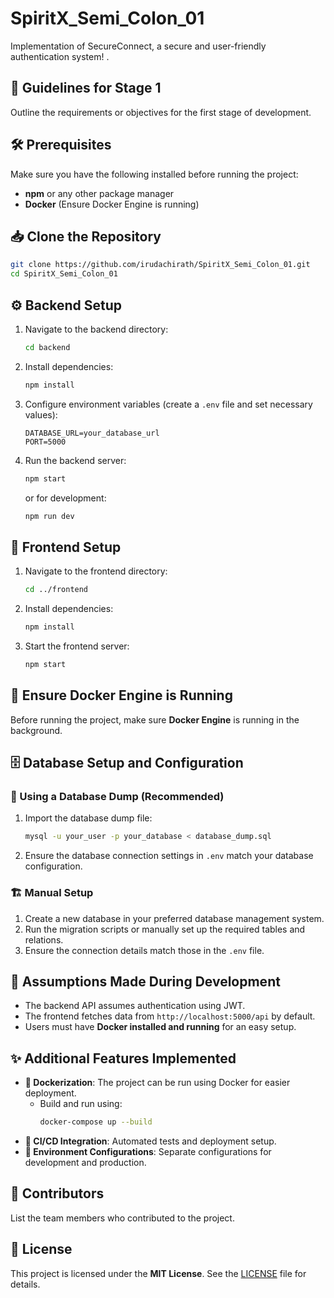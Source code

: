 # SpiritX_Semi_Colon_01
Implementation of SecureConnect, a secure and user-friendly authentication system!
.

## 🚀 Guidelines for Stage 1
Outline the requirements or objectives for the first stage of development.

## 🛠️ Prerequisites
Make sure you have the following installed before running the project:
- **npm** or any other package manager
- **Docker** (Ensure Docker Engine is running)   
 
## 📥 Clone the Repository
```sh
git clone https://github.com/irudachirath/SpiritX_Semi_Colon_01.git
cd SpiritX_Semi_Colon_01
```

## ⚙️ Backend Setup
1. Navigate to the backend directory:
   ```sh
   cd backend
   ```
2. Install dependencies:
   ```sh
   npm install
   ```
3. Configure environment variables (create a `.env` file and set necessary values):
   ```env
   DATABASE_URL=your_database_url
   PORT=5000
   ```
4. Run the backend server:
   ```sh
   npm start
   ```
   or for development:
   ```sh
   npm run dev
   ```

## 🎨 Frontend Setup
1. Navigate to the frontend directory:
   ```sh
   cd ../frontend
   ```
2. Install dependencies:
   ```sh
   npm install
   ```
3. Start the frontend server:
   ```sh
   npm start
   ```

## 🐳 Ensure Docker Engine is Running
Before running the project, make sure **Docker Engine** is running in the background.

## 🗄️ Database Setup and Configuration
### 📌 Using a Database Dump (Recommended)
1. Import the database dump file:
   ```sh
   mysql -u your_user -p your_database < database_dump.sql
   ```
2. Ensure the database connection settings in `.env` match your database configuration.

### 🏗️ Manual Setup
1. Create a new database in your preferred database management system.
2. Run the migration scripts or manually set up the required tables and relations.
3. Ensure the connection details match those in the `.env` file.

## 🤔 Assumptions Made During Development
- The backend API assumes authentication using JWT.
- The frontend fetches data from `http://localhost:5000/api` by default.
- Users must have **Docker installed and running** for an easy setup.

## ✨ Additional Features Implemented
- **🐳 Dockerization**: The project can be run using Docker for easier deployment.
  - Build and run using:
    ```sh
    docker-compose up --build
    ```
- **🔄 CI/CD Integration**: Automated tests and deployment setup.
- **🔧 Environment Configurations**: Separate configurations for development and production.

## 👥 Contributors
List the team members who contributed to the project.

## 📜 License
This project is licensed under the **MIT License**. See the [LICENSE](LICENSE) file for details.

